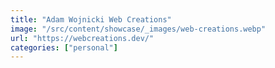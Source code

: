 ```yaml
---
title: "Adam Wojnicki Web Creations"
image: "/src/content/showcase/_images/web-creations.webp"
url: "https://webcreations.dev/"
categories: ["personal"]
---
```

